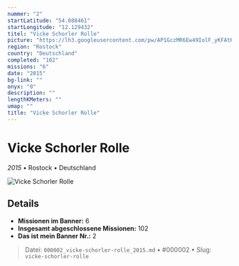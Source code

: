 ```yaml
---
nummer: "2"
startLatitude: "54.088461"
startLongitude: "12.129432"
titel: "Vicke Schorler Rolle"
picture: "https://lh3.googleusercontent.com/pw/AP1GczMR6Ew49IolF_yKFAtKx2CaWrCeRg9NtiP3RF5H4aUAGzMi9Po7v_tc626pFIPbloPP7-yaBtUmO_eF3MXvescWN4xJwPrBo3MTsCvzMTaGSy4cKd4QGRvobKJSXWe8IH0AO9irvuhPwjU1t5JUw_cJ9Q"
region: "Rostock"
country: "Deutschland"
completed: "102"
missions: "6"
date: "2015"
bg-link: ""
onyx: "0"
description: ""
lengthKMeters: ""
umap: ""
title: "Vicke Schorler Rolle"
---
```

# Vicke Schorler Rolle

*2015* • Rostock • Deutschland

![Vicke Schorler Rolle](https://lh3.googleusercontent.com/pw/AP1GczMR6Ew49IolF_yKFAtKx2CaWrCeRg9NtiP3RF5H4aUAGzMi9Po7v_tc626pFIPbloPP7-yaBtUmO_eF3MXvescWN4xJwPrBo3MTsCvzMTaGSy4cKd4QGRvobKJSXWe8IH0AO9irvuhPwjU1t5JUw_cJ9Q)

## Details

- **Missionen im Banner:** 6
- **Insgesamt abgeschlossene Missionen:** 102
- **Das ist mein Banner Nr.:** 2




> Datei: `000002_vicke-schorler-rolle_2015.md` • #000002 • Slug: `vicke-schorler-rolle`
